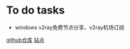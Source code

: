 # To do tasks


- windows v2ray免费节点分享，v2ray机场订阅

[github仓库](https://github.com/windowsv2ray/windowsv2ray.github.io)
[站点](https://windowsv2ray.github.io/)